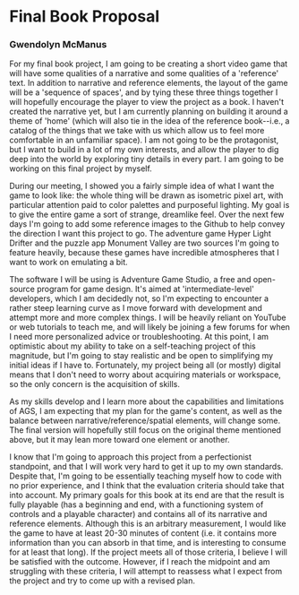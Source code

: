 # Final Book Proposal
### Gwendolyn McManus

For my final book project, I am going to be creating a short video game that will have some qualities of a narrative and some qualities of a 'reference' text. In addition to narrative and reference elements, the layout of the game will be a 'sequence of spaces', and by tying these three things together I will hopefully encourage the player to view the project as a book. I haven't created the narrative yet, but I am currently planning on building it around a theme of 'home' (which will also tie in the idea of the reference book--i.e., a catalog of the things that we take with us which allow us to feel more comfortable in an unfamiliar space). I am not going to be the protagonist, but I want to build in a lot of my own interests, and allow the player to dig deep into the world by exploring tiny details in every part. I am going to be working on this final project by myself.

During our meeting, I showed you a fairly simple idea of what I want the game to look like: the whole thing will be drawn as isometric pixel art, with particular attention paid to color palettes and purposeful lighting. My goal is to give the entire game a sort of strange, dreamlike feel. Over the next few days I'm going to add some reference images to the Github to help convey the direction I want this project to go. The adventure game Hyper Light Drifter and the puzzle app Monument Valley are two sources I'm going to feature heavily, because these games have incredible atmospheres that I want to work on emulating a bit. 

The software I will be using is Adventure Game Studio, a free and open-source program for game design. It's aimed at 'intermediate-level' developers, which I am decidedly not, so I'm expecting to encounter a rather steep learning curve as I move forward with development and attempt more and more complex things. I will be heavily reliant on YouTube or web tutorials to teach me, and will likely be joining a few forums for when I need more personalized advice or troubleshooting. At this point, I am optimistic about my ability to take on a self-teaching project of this magnitude, but I'm going to stay realistic and be open to simplifying my initial ideas if I have to. Fortunately, my project being all (or mostly) digital means that I don't need to worry about acquiring materials or workspace, so the only concern is the acquisition of skills.

As my skills develop and I learn more about the capabilities and limitations of AGS, I am expecting that my plan for the game's content, as well as the balance between narrative/reference/spatial elements, will change some. The final version will hopefully still focus on the original theme mentioned above, but it may lean more toward one element or another. 

I know that I'm going to approach this project from a perfectionist standpoint, and that I will work very hard to get it up to my own standards. Despite that, I'm going to be essentially teaching myself how to code with no prior experience, and I think that the evaluation criteria should take that into account. My primary goals for this book at its end are that the result is fully playable (has a beginning and end, with a functioning system of controls and a playable character) and contains all of its narrative and reference elements. Although this is an arbitrary measurement, I would like the game to have at least 20-30 minutes of content (i.e. it contains more information than you can absorb in that time, and is interesting to consume for at least that long). If the project meets all of those criteria, I believe I will be satisfied with the outcome. However, if I reach the midpoint and am struggling with these criteria, I will attempt to reassess what I expect from the project and try to come up with a revised plan.